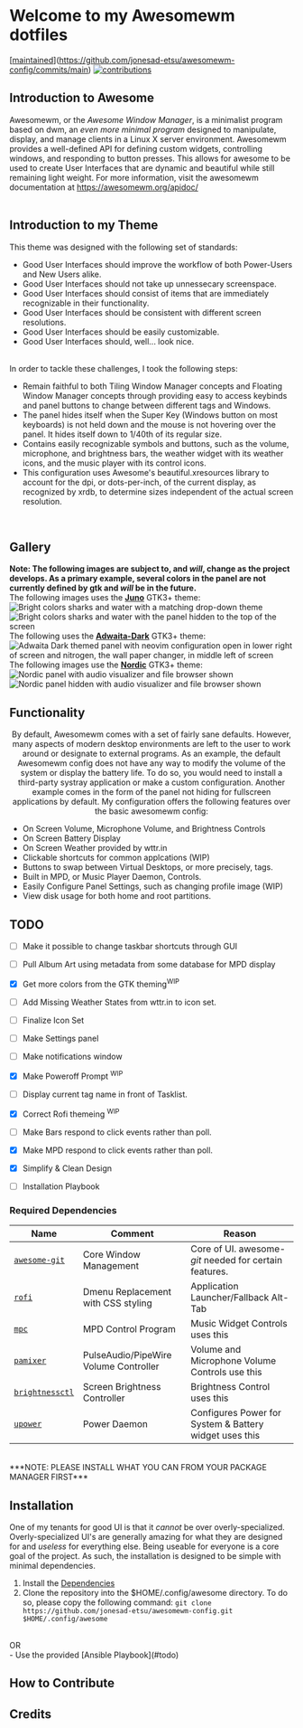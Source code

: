 # Welcome to my Awesomewm dotfiles
[[maintained](https://img.shields.io/maintenance/yes/2020?label=maintained&style=flat-square)](https://github.com/jonesad-etsu/awesomewm-config/commits/main) [![contributions](https://img.shields.io/badge/contribution-welcome-brightgreen&?style=flat-square)](https://github.com/jonesad-etsu/awesomewm-config/pulls) 

## Introduction to Awesome
Awesomewm, or the <em>Awesome Window Manager</em>, is a minimalist program based on dwm, an <em>even more minimal program</em> designed to manipulate, display, and manage clients in a Linux X server environment. Awesomewm provides a well-defined API for defining custom widgets, controlling windows, and responding to button presses. This allows for awesome to be used to create User Interfaces that are dynamic and beautiful while still remaining light weight. For more information, visit the awesomewm documentation at https://awesomewm.org/apidoc/
<br/>
<br/>
## Introduction to my Theme
This theme was designed with the following set of standards:

- Good User Interfaces should improve the workflow of both Power-Users and New Users alike. 
- Good User Interfaces should not take up unnessecary screenspace.
- Good User Interfaces should consist of items that are immediately recognizable in their functionality.
- Good User Interfaces should be consistent with different screen resolutions.
- Good User Interfaces should be easily customizable.
- Good User Interfaces should, well... look nice.
<br/>
In order to tackle these challenges, I took the following steps:

- Remain faithful to both Tiling Window Manager concepts and Floating Window Manager concepts through providing easy to access keybinds and panel buttons to change between different tags and Windows.
- The panel hides itself when the Super Key (Windows button on most keyboards) is not held down and the mouse is not hovering over the panel. It hides itself down to 1/40th of its regular size. 
- Contains easily recognizable symbols and buttons, such as the volume, microphone, and brightness bars, the weather widget with its weather icons, and the music player with its control icons.
- This configuration uses Awesome's beautiful.xresources library to account for the dpi, or dots-per-inch, of the current display, as recognized by xrdb, to determine sizes independent of the actual screen resolution. 
<br/>

## Gallery
**Note: The following images are subject to, and <em>will</em>, change as the project develops. As a primary example, several colors in the panel are not currently defined by gtk and <em>will</em> be in the future.**
<br/>
The following images uses the <strong>[Juno](https://github.com/EliverLara/Juno)</strong> GTK3+ theme: 
<img align='center' alt='Bright colors sharks and water with a matching drop-down theme' src="images/showcase_juno_sharks.png"/>
<img align='center' alt='Bright colors sharks and water with the panel hidden to the top of the screen' src="images/showcase_juno_sharks_hidden_panel.png"/>
<br/>
The following uses the <strong>[Adwaita-Dark]()</strong> GTK3+ theme:
<img align='center' alt='Adwaita Dark themed panel with neovim configuration open in lower right of screen and nitrogen, the wall paper changer, in middle left of screen' src="images/adwaita_dark_nitrogen.png"/>
The following images use the <strong>[Nordic]()</strong> GTK3+ theme:
<img align='center' alt='Nordic panel with audio visualizer and file browser shown' src="images/nord_cava_shown.png"/>
<img align='center' alt='Nordic panel hidden with audio visualizer and file browser shown' src="images/nord_cava_hidden.png"/>


## Functionality
<p align='center'>By default, Awesomewm comes with a set of fairly sane defaults. However, many aspects of modern desktop environments are left to the user to work around or designate to external programs. As an example, the default Awesomewm config does not have any way to modify the volume of the system or display the battery life. To do so, you would need to install a third-party systray application or make a custom configuration. Another example comes in the form of the panel not hiding for fullscreen applications by default. My configuration offers the following features over the basic awesomewm config:</p>

* On Screen Volume, Microphone Volume, and Brightness Controls 
* On Screen Battery Display
* On Screen Weather provided by wttr.in
* Clickable shortcuts for common applcations (WIP)
* Buttons to swap between Virtual Desktops, or more precisely, tags.
* Built in MPD, or Music Player Daemon, Controls.
* Easily Configure Panel Settings, such as changing profile image (WIP)
* View disk usage for both home and root partitions.

## TODO
- [ ] Make it possible to change taskbar shortcuts through GUI
- [ ] Pull Album Art using metadata from some database for MPD display
- [x] Get more colors from the GTK theming<sup>WIP</sup>
- [ ] Add Missing Weather States from wttr.in to icon set.
- [ ] Finalize Icon Set
- [ ] Make Settings panel
- [ ] Make notifications window
- [x] Make Poweroff Prompt <sup>WIP</sup>
- [ ] Display current tag name in front of Tasklist.
- [x] Correct Rofi themeing <sup>WIP</sup>
- [ ] Make Bars respond to click events rather than poll.
- [x] Make MPD respond to click events rather than poll.
- [x] Simplify & Clean Design
- [ ] Installation Playbook


### Required Dependencies
| Name | Comment | Reason |
| --- | --- | --- |
| [`awesome-git`](https://github.com/awesomeWM/awesome) | Core Window Management | Core of UI. awesome-<em>git</em> needed for certain features.
| [`rofi`](https://github.com/davatorium/rofi) | Dmenu Replacement with CSS styling | Application Launcher/Fallback Alt-Tab |
| [`mpc`](https://github.com/MusicPlayerDaemon/mpc)| MPD Control Program | Music Widget Controls uses this |
| [`pamixer`](https://github.com/cdemoulins/pamixer)| PulseAudio/PipeWire Volume Controller | Volume and Microphone Volume Controls use this |
| [`brightnessctl`](https://github.com/Hummer12007/brightnessctl)| Screen Brightness Controller | Brightness Control uses this |
| [`upower`](https://github.com/freedesktop/upower)| Power Daemon | Configures Power for System & Battery widget uses this|
<br/>
***NOTE: PLEASE INSTALL WHAT YOU CAN FROM YOUR PACKAGE MANAGER FIRST***

## Installation
One of my tenants for good UI is that it <em>cannot</em> be over overly-specialized. Overly-specialized UI's are generally amazing for what they are designed for and <em>useless</em> for everything else. Being useable for everyone is a core goal of the project. As such, the installation is designed to be simple with minimal dependencies. 
<br/>
1. Install the [Dependencies](#required_dependencies)
2. Clone the repository into the $HOME/.config/awesome directory. To do so, please copy the following command:
```git clone https://github.com/jonesad-etsu/awesomewm-config.git $HOME/.config/awesome```
<br/>
OR
<br/>
- Use the provided [Ansible Playbook](#todo)

## How to Contribute

## Credits
